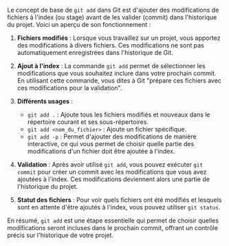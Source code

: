 Le concept de base de `git add` dans Git est d'ajouter des modifications de fichiers à l'index (ou stage) avant de les valider (commit) dans l'historique du projet. Voici un aperçu de son fonctionnement :

1. **Fichiers modifiés** : Lorsque vous travaillez sur un projet, vous apportez des modifications à divers fichiers. Ces modifications ne sont pas automatiquement enregistrées dans l'historique de Git.

2. **Ajout à l'index** : La commande `git add` permet de sélectionner les modifications que vous souhaitez inclure dans votre prochain commit. En utilisant cette commande, vous dites à Git "prépare ces fichiers avec ces modifications pour la validation".

3. **Différents usages** :
   - `git add .` : Ajoute tous les fichiers modifiés et nouveaux dans le répertoire courant et ses sous-répertoires.
   - `git add <nom_du_fichier>` : Ajoute un fichier spécifique.
   - `git add -p` : Permet d'ajouter des modifications de manière interactive, ce qui vous permet de choisir quelle partie des modifications d'un fichier doit être ajoutée à l'index.

4. **Validation** : Après avoir utilisé `git add`, vous pouvez exécuter `git commit` pour créer un commit avec les modifications que vous avez ajoutées à l'index. Ces modifications deviennent alors une partie de l'historique du projet.

5. **Statut des fichiers** : Pour voir quels fichiers ont été modifiés et lesquels sont en attente d'être ajoutés à l'index, vous pouvez utiliser `git status`.

En résumé, `git add` est une étape essentielle qui permet de choisir quelles modifications seront incluses dans le prochain commit, offrant un contrôle précis sur l'historique de votre projet.
